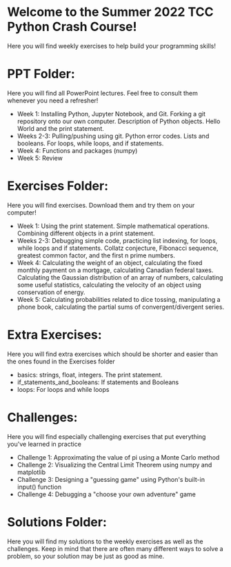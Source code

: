 # Welcome to the Summer 2022 TCC Python Crash Course!

Here you will find weekly exercises to help build your programming skills!

# PPT Folder:
Here you will find all PowerPoint lectures. Feel free to consult them whenever you need a refresher!

  - Week 1: Installing Python, Jupyter Notebook, and Git. Forking a git repository onto our own computer. Description of Python objects. Hello World and the print statement.
  - Weeks 2-3: Pulling/pushing using git. Python error codes. Lists and booleans. For loops, while loops, and if statements.
  - Week 4: Functions and packages (numpy)
  - Week 5: Review

# Exercises Folder:
Here you will find exercises. Download them and try them on your computer!

  - Week 1: Using the print statement. Simple mathematical operations. Combining different objects in a print statement.
  - Weeks 2-3: Debugging simple code, practicing list indexing, for loops, while loops and if statements. Collatz conjecture, Fibonacci sequence, greatest common factor, and the first n prime numbers.
  - Week 4: Calculating the weight of an object, calculating the fixed monthly payment on a mortgage, calculating Canadian federal taxes. Calculating the Gaussian distribution of an array of numbers, calculating some useful statistics, calculating the velocity of an object using conservation of energy.
  - Week 5: Calculating probabilities related to dice tossing, manipulating a phone book, calculating the partial sums of convergent/divergent series.
  
# Extra Exercises:
Here you will find extra exercises which should be shorter and easier than the ones found in the Exercises folder

- basics: strings, float, integers. The print statement.
- if_statements_and_booleans: If statements and Booleans
- loops: For loops and while loops

# Challenges:
Here you will find especially challenging exercises that put everything you've learned in practice

- Challenge 1: Approximating the value of pi using a Monte Carlo method
- Challenge 2: Visualizing the Central Limit Theorem using numpy and matplotlib
- Challenge 3: Designing a "guessing game" using Python's built-in input() function
- Challenge 4: Debugging a "choose your own adventure" game

# Solutions Folder:
Here you will find my solutions to the weekly exercises as well as the challenges. Keep in mind that there are often many different ways to solve a problem, so your solution may be just as good as mine.
